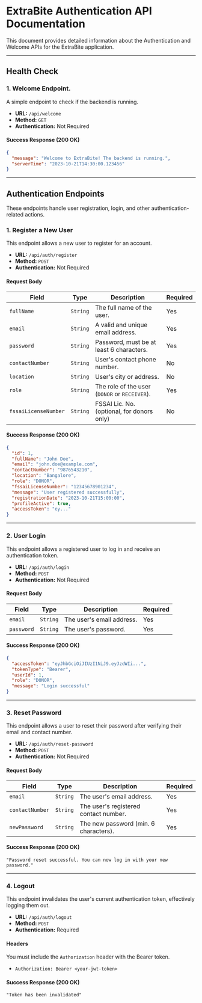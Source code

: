 # ExtraBite Authentication API Documentation

This document provides detailed information about the Authentication and Welcome APIs for the ExtraBite application.

---

## Health Check

### 1. Welcome Endpoint.

A simple endpoint to check if the backend is running.

- **URL:** `/api/welcome`
- **Method:** `GET`
- **Authentication:** Not Required

#### Success Response (200 OK)

```json
{
  "message": "Welcome to ExtraBite! The backend is running.",
  "serverTime": "2023-10-21T14:30:00.123456"
}
```

---

## Authentication Endpoints

These endpoints handle user registration, login, and other authentication-related actions.

### 1. Register a New User

This endpoint allows a new user to register for an account.

- **URL:** `/api/auth/register`
- **Method:** `POST`
- **Authentication:** Not Required

#### Request Body

| Field                | Type     | Description                                   | Required |
| -------------------- | -------- | --------------------------------------------- | -------- |
| `fullName`           | `String` | The full name of the user.                    | Yes      |
| `email`              | `String` | A valid and unique email address.             | Yes      |
| `password`           | `String` | Password, must be at least 6 characters.      | Yes      |
| `contactNumber`      | `String` | User's contact phone number.                  | No       |
| `location`           | `String` | User's city or address.                       | No       |
| `role`               | `String` | The role of the user (`DONOR` or `RECEIVER`). | Yes      |
| `fssaiLicenseNumber` | `String` | FSSAI Lic. No. (optional, for donors only)    | No       |

#### Success Response (200 OK)

```json
{
  "id": 1,
  "fullName": "John Doe",
  "email": "john.doe@example.com",
  "contactNumber": "9876543210",
  "location": "Bangalore",
  "role": "DONOR",
  "fssaiLicenseNumber": "12345678901234",
  "message": "User registered successfully",
  "registrationDate": "2023-10-21T15:00:00",
  "profileActive": true,
  "accessToken": "ey..."
}
```

---

### 2. User Login

This endpoint allows a registered user to log in and receive an authentication token.

- **URL:** `/api/auth/login`
- **Method:** `POST`
- **Authentication:** Not Required

#### Request Body

| Field      | Type     | Description               | Required |
| ---------- | -------- | ------------------------- | -------- |
| `email`    | `String` | The user's email address. | Yes      |
| `password` | `String` | The user's password.      | Yes      |

#### Success Response (200 OK)

```json
{
  "accessToken": "eyJhbGciOiJIUzI1NiJ9.eyJzdWIi...",
  "tokenType": "Bearer",
  "userId": 1,
  "role": "DONOR",
  "message": "Login successful"
}
```

---

### 3. Reset Password

This endpoint allows a user to reset their password after verifying their email and contact number.

- **URL:** `/api/auth/reset-password`
- **Method:** `POST`
- **Authentication:** Not Required

#### Request Body

| Field           | Type     | Description                           | Required |
| --------------- | -------- | ------------------------------------- | -------- |
| `email`         | `String` | The user's email address.             | Yes      |
| `contactNumber` | `String` | The user's registered contact number. | Yes      |
| `newPassword`   | `String` | The new password (min. 6 characters). | Yes      |

#### Success Response (200 OK)

```
"Password reset successful. You can now log in with your new password."
```

---

### 4. Logout

This endpoint invalidates the user's current authentication token, effectively logging them out.

- **URL:** `/api/auth/logout`
- **Method:** `POST`
- **Authentication:** Required

#### Headers

You must include the `Authorization` header with the Bearer token.

- `Authorization: Bearer <your-jwt-token>`

#### Success Response (200 OK)

```
"Token has been invalidated"
```
